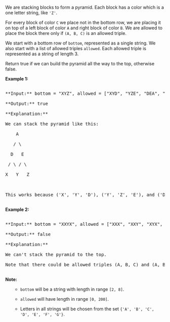 

We are stacking blocks to form a pyramid.  Each block has a color which is a one letter string, like `'Z'`.



For every block of color `C` we place not in the bottom row, we are placing it on top of a left block of color `A` and right block of color `B`.  We are allowed to place the block there only if `(A, B, C)` is an allowed triple.



We start with a bottom row of `bottom`, represented as a single string.  We also start with a list of allowed triples `allowed`.  Each allowed triple is represented as a string of length 3.



Return true if we can build the pyramid all the way to the top, otherwise false.


**Example 1:**<br />
<pre>
**Input:** bottom = "XYZ", allowed = ["XYD", "YZE", "DEA", "FFF"]
**Output:** true
**Explanation:**
We can stack the pyramid like this:
    A
   / \
  D   E
 / \ / \
X   Y   Z

This works because ('X', 'Y', 'D'), ('Y', 'Z', 'E'), and ('D', 'E', 'A') are allowed triples.
</pre>


**Example 2:**<br />
<pre>
**Input:** bottom = "XXYX", allowed = ["XXX", "XXY", "XYX", "XYY", "YXZ"]
**Output:** false
**Explanation:**
We can't stack the pyramid to the top.
Note that there could be allowed triples (A, B, C) and (A, B, D) with C != D.
</pre>


**Note:**<br>
<ol>
- `bottom` will be a string with length in range `[2, 8]`.
- `allowed` will have length in range `[0, 200]`.
- Letters in all strings will be chosen from the set `{'A', 'B', 'C', 'D', 'E', 'F', 'G'}`.
</ol>

